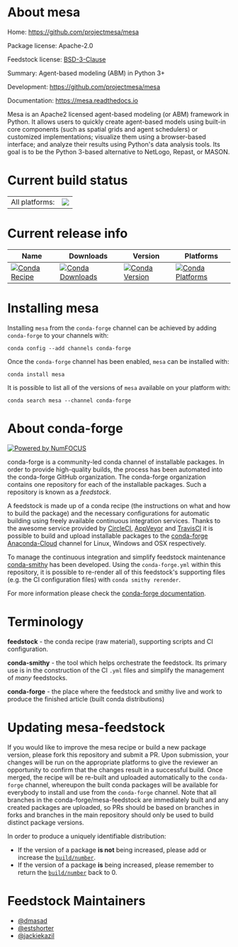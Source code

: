 About mesa
==========

Home: https://github.com/projectmesa/mesa

Package license: Apache-2.0

Feedstock license: [BSD-3-Clause](https://github.com/conda-forge/mesa-feedstock/blob/master/LICENSE.txt)

Summary: Agent-based modeling (ABM) in Python 3+

Development: https://github.com/projectmesa/mesa

Documentation: https://mesa.readthedocs.io

Mesa is an Apache2 licensed agent-based modeling (or ABM)
framework in Python. It allows users to quickly create agent-based
models using built-in core components (such as spatial grids and
agent schedulers) or customized implementations; visualize them
using a browser-based interface; and analyze their results using
Python's data analysis tools. Its goal is to be the Python 3-based
alternative to NetLogo, Repast, or MASON.


Current build status
====================


<table><tr><td>All platforms:</td>
    <td>
      <a href="https://dev.azure.com/conda-forge/feedstock-builds/_build/latest?definitionId=9592&branchName=master">
        <img src="https://dev.azure.com/conda-forge/feedstock-builds/_apis/build/status/mesa-feedstock?branchName=master">
      </a>
    </td>
  </tr>
</table>

Current release info
====================

| Name | Downloads | Version | Platforms |
| --- | --- | --- | --- |
| [![Conda Recipe](https://img.shields.io/badge/recipe-mesa-green.svg)](https://anaconda.org/conda-forge/mesa) | [![Conda Downloads](https://img.shields.io/conda/dn/conda-forge/mesa.svg)](https://anaconda.org/conda-forge/mesa) | [![Conda Version](https://img.shields.io/conda/vn/conda-forge/mesa.svg)](https://anaconda.org/conda-forge/mesa) | [![Conda Platforms](https://img.shields.io/conda/pn/conda-forge/mesa.svg)](https://anaconda.org/conda-forge/mesa) |

Installing mesa
===============

Installing `mesa` from the `conda-forge` channel can be achieved by adding `conda-forge` to your channels with:

```
conda config --add channels conda-forge
```

Once the `conda-forge` channel has been enabled, `mesa` can be installed with:

```
conda install mesa
```

It is possible to list all of the versions of `mesa` available on your platform with:

```
conda search mesa --channel conda-forge
```


About conda-forge
=================

[![Powered by NumFOCUS](https://img.shields.io/badge/powered%20by-NumFOCUS-orange.svg?style=flat&colorA=E1523D&colorB=007D8A)](http://numfocus.org)

conda-forge is a community-led conda channel of installable packages.
In order to provide high-quality builds, the process has been automated into the
conda-forge GitHub organization. The conda-forge organization contains one repository
for each of the installable packages. Such a repository is known as a *feedstock*.

A feedstock is made up of a conda recipe (the instructions on what and how to build
the package) and the necessary configurations for automatic building using freely
available continuous integration services. Thanks to the awesome service provided by
[CircleCI](https://circleci.com/), [AppVeyor](https://www.appveyor.com/)
and [TravisCI](https://travis-ci.com/) it is possible to build and upload installable
packages to the [conda-forge](https://anaconda.org/conda-forge)
[Anaconda-Cloud](https://anaconda.org/) channel for Linux, Windows and OSX respectively.

To manage the continuous integration and simplify feedstock maintenance
[conda-smithy](https://github.com/conda-forge/conda-smithy) has been developed.
Using the ``conda-forge.yml`` within this repository, it is possible to re-render all of
this feedstock's supporting files (e.g. the CI configuration files) with ``conda smithy rerender``.

For more information please check the [conda-forge documentation](https://conda-forge.org/docs/).

Terminology
===========

**feedstock** - the conda recipe (raw material), supporting scripts and CI configuration.

**conda-smithy** - the tool which helps orchestrate the feedstock.
                   Its primary use is in the construction of the CI ``.yml`` files
                   and simplify the management of *many* feedstocks.

**conda-forge** - the place where the feedstock and smithy live and work to
                  produce the finished article (built conda distributions)


Updating mesa-feedstock
=======================

If you would like to improve the mesa recipe or build a new
package version, please fork this repository and submit a PR. Upon submission,
your changes will be run on the appropriate platforms to give the reviewer an
opportunity to confirm that the changes result in a successful build. Once
merged, the recipe will be re-built and uploaded automatically to the
`conda-forge` channel, whereupon the built conda packages will be available for
everybody to install and use from the `conda-forge` channel.
Note that all branches in the conda-forge/mesa-feedstock are
immediately built and any created packages are uploaded, so PRs should be based
on branches in forks and branches in the main repository should only be used to
build distinct package versions.

In order to produce a uniquely identifiable distribution:
 * If the version of a package **is not** being increased, please add or increase
   the [``build/number``](https://conda.io/docs/user-guide/tasks/build-packages/define-metadata.html#build-number-and-string).
 * If the version of a package **is** being increased, please remember to return
   the [``build/number``](https://conda.io/docs/user-guide/tasks/build-packages/define-metadata.html#build-number-and-string)
   back to 0.

Feedstock Maintainers
=====================

* [@dmasad](https://github.com/dmasad/)
* [@estshorter](https://github.com/estshorter/)
* [@jackiekazil](https://github.com/jackiekazil/)

